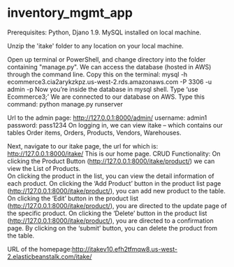 # inventory_mgmt_app

Prerequisites: Python, Djano 1.9. MySQL installed on local machine.

Unzip the 'itake' folder to any location on your local machine. 

Open up terminal or PowerShell, and change directory into the folder containing "manage.py". 
We can access the database (hosted in AWS) through the command line. 
Copy this on the terminal: mysql -h ecommerce3.cia2arykzkpz.us-west-2.rds.amazonaws.com -P 3306 -u admin -p
Now you’re inside the database in mysql shell. 
Type ‘use Ecommerce3;’ We are connected to our database on AWS. Type this command: python manage.py runserver

Url to the admin page: http://127.0.0.1:8000/admin/ 
username: admin1 
password: pass1234 
On logging in, we can view itake – which contains our tables Order items, Orders, Products, Vendors, Warehouses.

Next, navigate to our itake page, the url for which is: http://127.0.0.1:8000/itake/ This is our home page. CRUD Functionality: 
On clicking the Product Button (http://127.0.0.1:8000/itake/product/) we can view the List of Products. 	
On clicking the product in the list, you can view the detail information of each product. 
On clicking the ‘Add Product’ button in the product list page (http://127.0.0.1:8000/itake/product/), you can add new product to the table. 	
On clicking the ‘Edit’ button in the product list (http://127.0.0.1:8000/itake/product/), you are directed to the update page of the specific product. 
On clicking the ‘Delete’ button in the product list (http://127.0.0.1:8000/itake/product/), you are directed to a confirmation page. By clicking on the ‘submit’ button, you can delete the product from the table.

URL of the homepage:http://itakev10.efh2tfmqw8.us-west-2.elasticbeanstalk.com/itake/
